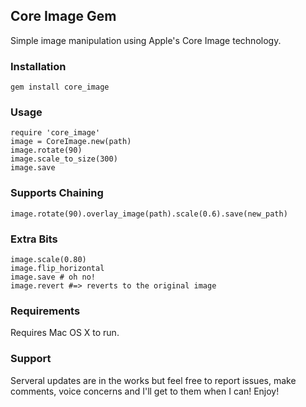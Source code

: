 ## Core Image Gem ##
Simple image manipulation using Apple's Core Image technology.

### Installation ###
`gem install core_image`

### Usage ###
	require 'core_image'
	image = CoreImage.new(path)
	image.rotate(90)
	image.scale_to_size(300)
	image.save
	
### Supports Chaining ###
	image.rotate(90).overlay_image(path).scale(0.6).save(new_path)

### Extra Bits ###
	image.scale(0.80)
	image.flip_horizontal
	image.save # oh no!
	image.revert #=> reverts to the original image

### Requirements ###
Requires Mac OS X to run.

### Support ###
Serveral updates are in the works but feel free to report issues, make comments, voice concerns and I'll get to them when I can! Enjoy!
